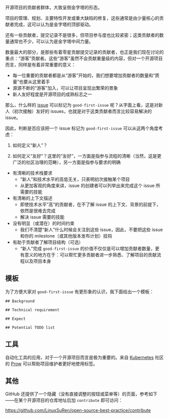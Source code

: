 开源项目的贡献者群体，大致呈倒金字塔的形态。

项目的管理、规划、主要特性开发或重大缺陷的修复，这些通常是由少量核心的贡献者完成，这可以认为是金字塔的顶部驱动。

还有一些贡献者，提交记录不是很多，但项目参与度也比较紧密；这类贡献者的数量通常也不少，可以认为是金字塔中间力量。

数量最大的部分，是那些有着零星贡献提交记录的贡献者，也正是我们现在讨论的重点：“游客”贡献者。这些“游客”虽然不会贡献重量级的内容，但对一个开源项目而言，同样是有着非常重要的意义：

* 每一位重要的贡献者都是从“游客”开始的，我们想要增加贡献者的数量和“质量”也要从这里着手
* 源源不断的“游客”加入，可以让项目呈现出繁荣的景象
* 新人友好程度是开源项目的成熟标志之一

那么，什么样的 [issue](https://guides.github.com/features/issues/) 可以标记为 `good-first-issue` 呢？从字面上看，这是对新人（初次接触）友好的 issues，也就是对于这类贡献者而言比较容易解决的 issue。

因此，判断是否应该把一个 issue 标记为 `good-first-issue` 可以从这两个角度考虑：

1. 如何定义“新人”？

1. 如何定义“友好”？这里的“友好”，一方面是指参与流程的清晰（当然，这是更广泛的社区治理的范畴），另一方面是指参与要求的明确

* 有清晰的技术栈要求
  * “新人”和技术水平的高低无关，只表明初次接触某个项目
  * 从更加客观的角度来讲，issue 的创建者可以列举出来完成这个 issue 所需要的技能
* 有清晰的上下文描述
  * 即使技术水平”高“的贡献者，在不了解 issue 的上下文、背景的前提下，依然是很难去完成
  * 解决 issue 需要的技能
* 没有明显（或潜在）的时间约束
  * 我们不清楚“新人”什么时候会关注到这些 issue，因此，不要把这些 issue 和你的 milestone（或其他版本发布计划）挂钩
* 有助于贡献者了解项目结构（可选）
  * “新人”完成 `good-first-issue` 的价值不仅仅是可以增加贡献者数量，更有意义的地方在于：可以帮忙更多贡献者进一步熟悉、了解项目的贡献流程以及项目本身

## 模板

为了方便大家对 `good-first-issue` 有更形象的认识，我下面给出一个模板：

```
## Background

## Technical requirement

## Expect

## Potential TODO list
```

## 工具

自动化工具的应用，对于一个开源项目而言是极为重要的。来自 [Kubernetes](https://github.com/kubernetes) 社区的 [Prow](https://github.com/kubernetes/test-infra/blob/master/prow/plugins/help/help.go) 可以帮助项目维护者更好地使用标签。

## 其他

GitHub 还提供了一个隐藏（没有直接调整的按钮或菜单等）的页面，参考如下——在某个开源项目的仓库地址后加 `contribute` 即可访问：

https://github.com/LinuxSuRen/open-source-best-practice/contribute
